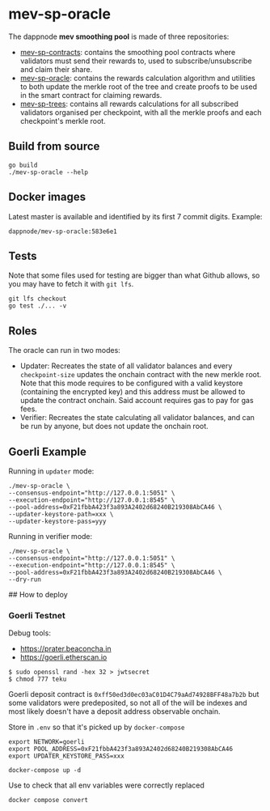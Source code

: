 # mev-sp-oracle

The dappnode **mev smoothing pool** is made of three repositories:
* [mev-sp-contracts](https://github.com/dappnode/mev-sp-contracts): contains the smoothing pool contracts where validators must send their rewards to, used to subscribe/unsubscribe and claim their share.
* [mev-sp-oracle](https://github.com/dappnode/mev-sp-oracle): contains the rewards calculation algorithm and utilities to both update the merkle root of the tree and create proofs to be used in the smart contract for claiming rewards.
* [mev-sp-trees](https://github.com/dappnode/mev-sp-trees): contains all rewards calculations for all subscribed validators organised per checkpoint, with all the merkle proofs and each checkpoint's merkle root.

## Build from source

```
go build
./mev-sp-oracle --help
```

## Docker images

Latest master is available and identified by its first 7 commit digits. Example:
```
dappnode/mev-sp-oracle:583e6e1
```

## Tests

Note that some files used for testing are bigger than what Github allows, so you may have to fetch it with `git lfs`.
```
git lfs checkout
go test ./... -v
```

## Roles

The oracle can run in two modes:
* Updater: Recreates the state of all validator balances and every `checkpoint-size` updates the onchain contract with the new merkle root. Note that this mode requires to be configured with a valid keystore (containing the encrypted key) and this address must be allowed to update the contract onchain. Said account requires gas to pay for gas fees.
* Verifier: Recreates the state calculating all validator balances, and can be run by anyone, but does not update the onchain root.

## Goerli Example

Running in `updater` mode:

```
./mev-sp-oracle \
--consensus-endpoint="http://127.0.0.1:5051" \
--execution-endpoint="http://127.0.0.1:8545" \
--pool-address=0xF21fbbA423f3a893A2402d68240B219308AbCA46 \
--updater-keystore-path=xxx \
--updater-keystore-pass=yyy
```

Running in verifier mode:

```
./mev-sp-oracle \
--consensus-endpoint="http://127.0.0.1:5051" \
--execution-endpoint="http://127.0.0.1:8545" \
--pool-address=0xF21fbbA423f3a893A2402d68240B219308AbCA46 \
--dry-run
```

## How to deploy

### Goerli Testnet

Debug tools:
* https://prater.beaconcha.in
* https://goerli.etherscan.io

```console
$ sudo openssl rand -hex 32 > jwtsecret
$ chmod 777 teku
```

Goerli deposit contract is `0xff50ed3d0ec03aC01D4C79aAd74928BFF48a7b2b` but some validators were predeposited, so not all of the will be indexes and most likely doesn't have a deposit address observable onchain.

Store in `.env` so that it's picked up by `docker-compose`

```
export NETWORK=goerli
export POOL_ADDRESS=0xF21fbbA423f3a893A2402d68240B219308AbCA46
export UPDATER_KEYSTORE_PASS=xxx
```

```
docker-compose up -d
```

Use to check that all env variables were correctly replaced
```console
docker compose convert
```
